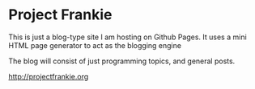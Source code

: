 Project Frankie
===============

This is just a blog-type site I am hosting on Github Pages. It uses a mini HTML page generator to act as the blogging engine

The blog will consist of just programming topics, and general posts.

http://projectfrankie.org
